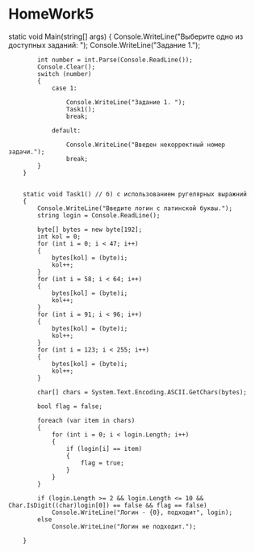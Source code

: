 # HomeWork5
static void Main(string[] args)
        {
            Console.WriteLine("Выберите одно из доступных заданий: ");
            Console.WriteLine("Задание 1.");
            

            int number = int.Parse(Console.ReadLine());
            Console.Clear();
            switch (number)
            {
                case 1:

                    Console.WriteLine("Задание 1. ");
                    Task1();
                    break;

                default:

                    Console.WriteLine("Введен некорректный номер задачи.");
                    break;
            }
        }
        

        static void Task1() // б) с использованием ругелярных выражний
        {
            Console.WriteLine("Введите логин с латинской буквы.");
            string login = Console.ReadLine();

            byte[] bytes = new byte[192];
            int kol = 0;
            for (int i = 0; i < 47; i++)
            {
                bytes[kol] = (byte)i;
                kol++;
            }
            for (int i = 58; i < 64; i++)
            {
                bytes[kol] = (byte)i;
                kol++;
            }
            for (int i = 91; i < 96; i++)
            {
                bytes[kol] = (byte)i;
                kol++;
            }
            for (int i = 123; i < 255; i++)
            {
                bytes[kol] = (byte)i;
                kol++;
            }

            char[] chars = System.Text.Encoding.ASCII.GetChars(bytes);

            bool flag = false;

            foreach (var item in chars)
            {
                for (int i = 0; i < login.Length; i++)
                {
                    if (login[i] == item)
                    {
                        flag = true;
                    }
                }
            }

            if (login.Length >= 2 && login.Length <= 10 && Char.IsDigit((char)login[0]) == false && flag == false)
                Console.WriteLine("Логин - {0}, подходит", login);
            else
                Console.WriteLine("Логин не подходит.");

        }
